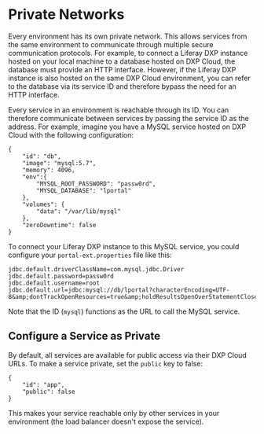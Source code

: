 # Private Networks

Every environment has its own private network. This allows services from the
same environment to communicate through multiple secure communication protocols. 
For example, to connect a Liferay DXP instance hosted on your local machine to a 
database hosted on DXP Cloud, the database must provide an HTTP interface. 
However, if the Liferay DXP instance is also hosted on the same DXP Cloud 
environment, you can refer to the database via its service ID and therefore 
bypass the need for an HTTP interface. 

Every service in an environment is reachable through its ID. You can therefore 
communicate between services by passing the service ID as the address. For 
example, imagine you have a MySQL service hosted on DXP Cloud with the following 
configuration:

    {
        "id": "db",
        "image": "mysql:5.7",
        "memory": 4096,
        "env":{
            "MYSQL_ROOT_PASSWORD": "passw0rd",
            "MYSQL_DATABASE": "lportal"
        },
        "volumes": {
            "data": "/var/lib/mysql"
        },
        "zeroDowntime": false
    }

To connect your Liferay DXP instance to this MySQL service, you could configure 
your `portal-ext.properties` file like this: 

    jdbc.default.driverClassName=com.mysql.jdbc.Driver
    jdbc.default.password=passw0rd
    jdbc.default.username=root
    jdbc.default.url=jdbc:mysql://db/lportal?characterEncoding=UTF-8&amp;dontTrackOpenResources=true&amp;holdResultsOpenOverStatementClose=true&amp;useFastDateParsing=false&amp;useUnicode=true

Note that the ID (`mysql`) functions as the URL to call the MySQL service. 

## Configure a Service as Private

By default, all services are available for public access via their DXP Cloud
URLs. To make a service private, set the `public` key to false: 

    {
        "id": "app",
        "public": false
    }

This makes your service reachable only by other services in your environment 
(the load balancer doesn't expose the service). 
